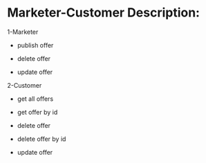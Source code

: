 # Marketer-Customer Description:

1-Marketer 

- publish offer

- delete offer

- update offer

2-Customer

- get all offers

- get offer by id

- delete offer

- delete offer by id

- update offer
